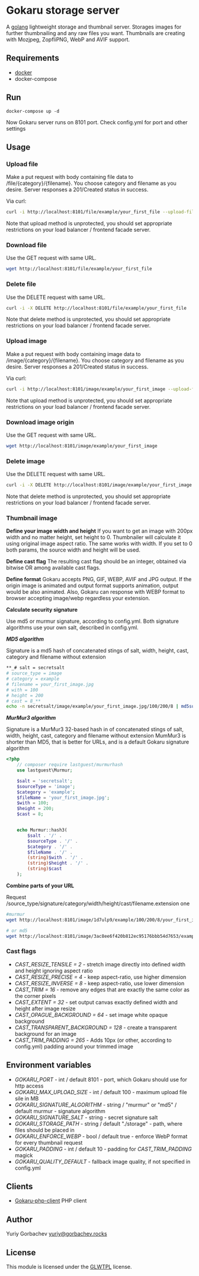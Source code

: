 # Gokaru storage server

A [golang][golang] lightweight storage and thumbnail server. Storages images for further thumbnailing and any raw files
you want. Thumbnails are creating with Mozjpeg, ZopfliPNG, WebP and AVIF support.

## Requirements

* [docker][docker]
* docker-compose

## Run

```shell
docker-compose up -d
```

Now Gokaru server runs on 8101 port. Check config.yml for port and other settings

## Usage

### Upload file

Make a put request with body containing file data to /file/{category}/{filename}. You choose category and filename as
you desire. Server responses a 201/Created status in success.

Via curl:

```bash
curl -i http://localhost:8101/file/example/your_first_file --upload-file /path/to/local/file.txt
```

Note that upload method is unprotected, you should set appropriate restrictions on your load balancer / frontend facade
server.

### Download file

Use the GET request with same URL.

```bash
wget http://localhost:8101/file/example/your_first_file
```

### Delete file

Use the DELETE request with same URL.

```bash
curl -i -X DELETE http://localhost:8101/file/example/your_first_file
```

Note that delete method is unprotected, you should set appropriate restrictions on your load balancer / frontend facade
server.

### Upload image

Make a put request with body containing image data to /image/{category}/{filename}. You choose category and filename as
you desire. Server responses a 201/Created status in success.

Via curl:

```bash
curl -i http://localhost:8101/image/example/your_first_image --upload-file /path/to/local/image.png
```

Note that upload method is unprotected, you should set appropriate restrictions on your load balancer / frontend facade
server.

### Download image origin

Use the GET request with same URL.

```bash
wget http://localhost:8101/image/example/your_first_image
```

### Delete image

Use the DELETE request with same URL.

```bash
curl -i -X DELETE http://localhost:8101/image/example/your_first_image
```

Note that delete method is unprotected, you should set appropriate restrictions on your load balancer / frontend facade
server.

### Thumbnail image

**Define your image width and height**
If you want to get an image with 200px width and no matter height, set height to 0. Thumbnailer will calculate it using
original image aspect ratio. The same works with width. If you set to 0 both params, the source width and height will be
used.

**Define cast flag**
The resulting cast flag should be an integer, obtained via bitwise OR among available cast flags.

**Define format**
Gokaru accepts PNG, GIF, WEBP, AVIF and JPG output. If the origin image is animated and output format supports animation,
output would be also animated.
Also, Gokaru can response with WEBP format to browser accepting image/webp regardless your extension.

**Calculate security signature**

Use md5 or murmur signature, according to config.yml.
Both signature algorithms use your own salt, described in config.yml.

***MD5 algorithm***

Signature is a md5 hash of concatenated stings of salt, width, height, cast, category and filename without extension

```bash
**_# salt = secretsalt
# source_type = image
# category = example
# filename = your_first_image.jpg
# with = 100
# height = 200
# cast = 8_**
echo -n secretsalt/image/example/your_first_image.jpg/100/200/8 | md5sum
```

***MurMur3 algorithm***

Signature is a MurMur3 32-based hash in of concatenated stings of salt, width, height, cast, category and filename without extension
MumMur3 is shorter than MD5, that is better for URLs, and is a default Gokaru signature algorithm

```php
<?php
    // composer require lastguest/murmurhash
    use lastguest\Murmur;

    $salt = 'secretsalt';
    $sourceType = 'image';
    $category = 'example';
    $fileName = 'your_first_image.jpg';
    $with = 100;
    $height = 200;
    $cast = 8;


    echo Murmur::hash3(
        $salt . '/' .
        $sourceType . '/' .
        $category . '/' .
        $fileName . '/' .
        (string)$with . '/' .
        (string)$height . '/' .
        (string)$cast
    );
```

**Combine parts of your URL**

Request /source_type/signature/category/width/height/cast/filename.extension one

```bash
#murmur
wget http://localhost:8101/image/1d7ulp9/example/100/200/8/your_first_image.jpg

# or md5
wget http://localhost:8101/image/3ac8ee6f420b812ec95176bbb54d7653/example/100/200/8/your_first_image.jpg
```

### Cast flags

- _CAST_RESIZE_TENSILE = 2_ - stretch image directly into defined width and height ignoring aspect ratio
- _CAST_RESIZE_PRECISE = 4_ - keep aspect-ratio, use higher dimension
- _CAST_RESIZE_INVERSE = 8_ - keep aspect-ratio, use lower dimension
- _CAST_TRIM = 16_ - remove any edges that are exactly the same color as the corner pixels
- _CAST_EXTENT = 32_ - set output canvas exactly defined width and height after image resize
- _CAST_OPAGUE_BACKGROUND = 64_ - set image white opaque background
- _CAST_TRANSPARENT_BACKGROUND = 128_ - create a transparent background for an image
- _CAST_TRIM_PADDING = 265_ - Adds 10px (or other, according to config.yml) padding around your trimmed image

## Environment variables
- _GOKARU_PORT_ - int / default 8101 - port, which Gokaru should use for http access
- _GOKARU_MAX_UPLOAD_SIZE_ - int / default 100 - maximum upload file sile in MB
- _GOKARU_SIGNATURE_ALGORITHM_ - string / "murmur" or "md5" / default murmur - signature algorithm
- _GOKARU_SIGNATURE_SALT_ - string - secret signature salt
- _GOKARU_STORAGE_PATH_ - string / default "./storage" - path, where files should be placed in 
- _GOKARU_ENFORCE_WEBP_ - bool / default true - enforce WebP format for every thumbnail request
- _GOKARU_PADDING_ - int / default 10 - padding for _CAST_TRIM_PADDING_  magick
- _GOKARU_QUALITY_DEFAULT_ - fallback image quality, if not specified in config.yml

## Clients

- [Gokaru-php-client][phikaru] PHP client

## Author

Yuriy Gorbachev <yuriy@gorbachev.rocks>

## License

This module is licensed under the [GLWTPL][license] license.

[golang]:<https://golang.org/>

[docker]:<https://www.docker.com/>

[license]:<https://github.com/me-shaon/GLWTPL>

[phikaru]:<https://github.com/Urvin/gokaru-php-client>
